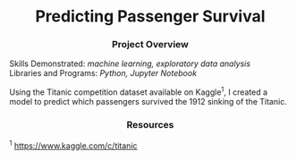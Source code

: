 # <div align="center">Predicting Passenger Survival</div>

### <div align="center">Project Overview</div>
Skills Demonstrated: *machine learning, exploratory data analysis*<br/>
Libraries and Programs: *Python, Jupyter Notebook*<br/>

Using the Titanic competition dataset available on Kaggle<sup>1</sup>, I created a model to predict which passengers survived the 1912 sinking of the Titanic.

### <div align="center">Resources</div>
<sup>1</sup> https://www.kaggle.com/c/titanic <br/>
